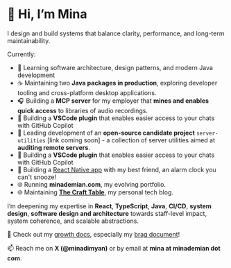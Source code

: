 # 👋 Hi, I’m Mina

<!--
**minademian/minademian** is a ✨ _special_ ✨ repository because its `README.md` (this file) appears on your GitHub profile.

Here are some ideas to get you started:

- 🔭 I’m currently working on ...
- 🌱 I’m currently learning ...
- 👯 I’m looking to collaborate on ...
- 🤔 I’m looking for help with ...
- 💬 Ask me about ...
- 📫 How to reach me: ...
- ⚡ Fun fact: ...
-->

I design and build systems that balance clarity, performance, and long-term maintainability.

Currently:

- 🌱 Learning software architecture, design patterns, and modern Java development
- ☕  Maintaining two **Java packages in production**, exploring developer tooling and cross-platform desktop applications.
- 🎧 Building a **MCP server** for my employer that **mines and enables quick access** to libraries of audio recordings.
- 🔧 Building a **VSCode plugin** that enables easier access to your chats with GitHub Copilot
- 🔧 Leading development of an **open-source candidate project** `server-utilities` [link coming soon] - a collection of server utilities aimed at **auditing remote servers**.
- 🔧 Building a **VSCode plugin** that enables easier access to your chats with GitHub Copilot
- 🔧 Building a [React Native app](https://github.com/Ursine-Inc/rn-no-choice-alarm) with my best friend, an alarm clock you can't snooze!
- 🌐 Running **minademian.com**, my evolving portfolio.
- 🌐 Maintaining [**The Craft Table**](https://blog.minademian.com), my personal tech blog.

I’m deepening my expertise in **React**, **TypeScript**, **Java**, **CI/CD**, **system design**, **software design and architecture** towards staff-level impact, system coherence, and scalable abstractions.

💬 Check out my [growth docs](https://github.com/minademian/growth-docs), especially my [brag document](https://github.com/minademian/growth-docs/brag-document.md])!

📫 Reach me on **X (@minadimyan)** or by email at **mina at minademian dot com**.
